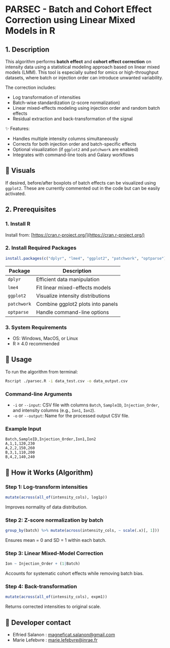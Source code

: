 # PARSEC - Batch and Cohort Effect Correction using Linear Mixed Models in R

## 1. Description
This algorithm performs **batch effect** and **cohort effect correction** on intensity data using a statistical modeling approach based on linear mixed models (LMM). This tool is especially suited for omics or high-throughput datasets, where batch or injection order can introduce unwanted variability.

The correction includes:
- Log transformation of intensities
- Batch-wise standardization (z-score normalization)
- Linear mixed-effects modeling using injection order and random batch effects
- Residual extraction and back-transformation of the signal

✨ Features:
- Handles multiple intensity columns simultaneously
- Corrects for both injection order and batch-specific effects
- Optional visualization (if `ggplot2` and `patchwork` are enabled)
- Integrates with command-line tools and Galaxy workflows

## 🎥 Visuals
If desired, before/after boxplots of batch effects can be visualized using `ggplot2`. 
These are currently commented out in the code but can be easily activated.

## 2. Prerequisites

### 1. Install R
Install from: [https://cran.r-project.org/](https://cran.r-project.org/)

### 2. Install Required Packages
```r
install.packages(c("dplyr", "lme4", "ggplot2", "patchwork", "optparse"))
```

| Package       | Description                                                  |
| ------------- | ------------------------------------------------------------ |
| `dplyr`       | Efficient data manipulation                                  |
| `lme4`        | Fit linear mixed-effects models                              |
| `ggplot2`     | Visualize intensity distributions                            |
| `patchwork`   | Combine ggplot2 plots into panels                            |
| `optparse`    | Handle command-line options                                  |

### 3. System Requirements
- OS: Windows, MacOS, or Linux
- R ≥ 4.0 recommended

## 🚀 Usage

To run the algorithm from terminal:

```bash
Rscript ./parsec.R -i data_test.csv -o data_output.csv
```

### Command-line Arguments
- `-i` or `--input`: CSV file with columns `Batch`, `SampleID`, `Injection_Order`, and intensity columns (e.g., `Ion1`, `Ion2`).
- `-o` or `--output`: Name for the processed output CSV file.

### Example Input
```csv
Batch,SampleID,Injection_Order,Ion1,Ion2
A,1,1,120,230
A,2,2,150,260
B,3,1,110,200
B,4,2,140,240
```

## 🧠 How it Works (Algorithm)

### Step 1: Log-transform intensities
```r
mutate(across(all_of(intensity_cols), log1p))
```
Improves normality of data distribution.

### Step 2: Z-score normalization by batch
```r
group_by(batch) %>% mutate(across(intensity_cols, ~ scale(.x)[, 1]))
```
Ensures mean = 0 and SD = 1 within each batch.

### Step 3: Linear Mixed-Model Correction
```r
Ion ~ Injection_Order + (1|Batch)
```
Accounts for systematic cohort effects while removing batch bias.

### Step 4: Back-transformation
```r
mutate(across(all_of(intensity_cols), expm1))
```
Returns corrected intensities to original scale.


## 👥 Developer contact
- Elfried Salanon : magneficat.salanon@gmail.com
- Marie Lefebvre : marie.lefebvre@inrae.fr
